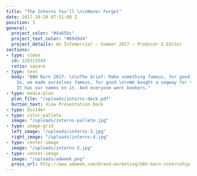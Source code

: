 ```yaml
---
title: "The Interns You'll \n\nNever Forget"
date: 2017-10-20 07:51:00 Z
position: 3
general:
  project_color: "#4a65bc"
  project_text_color: "#69d9d4"
  project_details: An Infomercial – Summer 2017 – Producer & Editor
sections:
- type: vimeo
  id: 228313549
  ratio: square
- type: text
  body: "BBH Barn 2017. \n\nThe brief: Make something famous, for good. \n\nThe result:
    So, we made ourselves famous, for good.\n\nWe bought a segway for the office.
    It has our names on it. And everyone went bonkers."
- type: media-plan
  plan_file: "/uploads/interns-deck.pdf"
  button_text: View Presentation Deck
- type: divider
- type: color-pallete
  image: "/uploads/interns-pallete.jpg"
- type: image-grid
  left_image: "/uploads/interns-3.jpg"
  right_image: "/uploads/interns-4.jpg"
- type: center-image
  image: "/uploads/interns-5.jpg"
- type: center-image
  image: "/uploads/adweek.png"
  press_url: http://www.adweek.com/brand-marketing/bbh-barn-internship-segway
---
```


